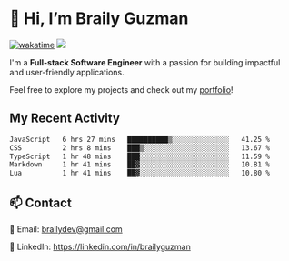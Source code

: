 # 👋 Hi, I’m Braily Guzman
[![wakatime](https://wakatime.com/badge/user/78b9a827-5162-4c58-9330-4ea970cf6de4.svg)](https://wakatime.com/@78b9a827-5162-4c58-9330-4ea970cf6de4)
![](https://komarev.com/ghpvc/?username=brailyguzman)

I'm a **Full-stack Software Engineer** with a passion for building impactful and user-friendly applications.

Feel free to explore my projects and check out my [portfolio](https://braily.dev)!


## My Recent Activity
<!--START_SECTION:waka-->

```txt
JavaScript   6 hrs 27 mins   ██████████▒░░░░░░░░░░░░░░   41.25 %
CSS          2 hrs 8 mins    ███▒░░░░░░░░░░░░░░░░░░░░░   13.67 %
TypeScript   1 hr 48 mins    ███░░░░░░░░░░░░░░░░░░░░░░   11.59 %
Markdown     1 hr 41 mins    ██▓░░░░░░░░░░░░░░░░░░░░░░   10.81 %
Lua          1 hr 41 mins    ██▓░░░░░░░░░░░░░░░░░░░░░░   10.80 %
```

<!--END_SECTION:waka-->

## 📫 Contact
📧 Email: brailydev@gmail.com

🔗 LinkedIn: https://linkedin.com/in/brailyguzman
